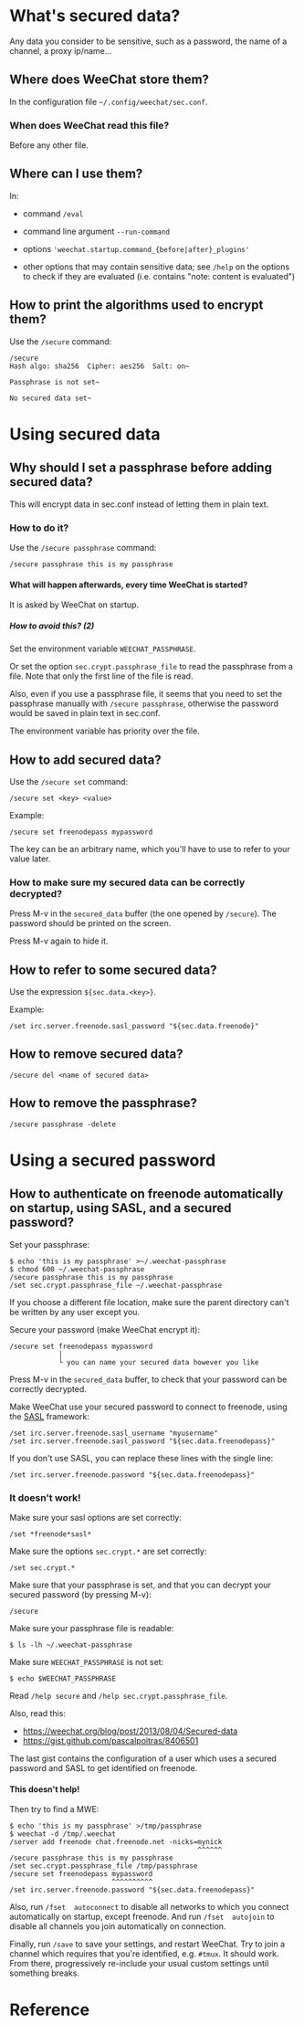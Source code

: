 # What's secured data?

Any  data you  consider to  be sensitive,  such  as a  password, the  name of  a
channel, a proxy ip/name...

## Where does WeeChat store them?

In the configuration file `~/.config/weechat/sec.conf`.

### When does WeeChat read this file?

Before any other file.

##
## Where can I use them?

In:

   - command `/eval`

   - command line argument `--run-command`

   - options `'weechat.startup.command_{before|after}_plugins'`

   - other options that may contain sensitive data;
     see `/help` on the options to check if they are evaluated (i.e. contains "note: content is evaluated")

## How to print the algorithms used to encrypt them?

Use the `/secure` command:

    /secure
    Hash algo: sha256  Cipher: aes256  Salt: on~

    Passphrase is not set~

    No secured data set~

##
# Using secured data
## Why should I set a passphrase before adding secured data?

This will encrypt data in sec.conf instead of letting them in plain text.

### How to do it?

Use the `/secure passphrase` command:

    /secure passphrase this is my passphrase

#### What will happen afterwards, every time WeeChat is started?

It is asked by WeeChat on startup.

##### How to avoid this?  (2)

Set the environment variable `WEECHAT_PASSPHRASE`.

Or set the option `sec.crypt.passphrase_file` to read the passphrase from a file.
Note that only the first line of the file is read.

Also, even  if you  use a passphrase  file, it  seems that you  need to  set the
passphrase manually with  `/secure passphrase`, otherwise the  password would be
saved in plain text in sec.conf.

The environment variable has priority over the file.

###
## How to add secured data?

Use the `/secure set` command:

    /secure set <key> <value>

Example:

    /secure set freenodepass mypassword

The key  can be an  arbitrary name, which  you'll have to  use to refer  to your
value later.

### How to make sure my secured data can be correctly decrypted?

Press M-v in the `secured_data` buffer (the one opened by `/secure`).
The password should be printed on the screen.

Press M-v again to hide it.

###
## How to refer to some secured data?

Use the expression `${sec.data.<key>}`.

Example:

    /set irc.server.freenode.sasl_password "${sec.data.freenode}"

##
## How to remove secured data?

    /secure del <name of secured data>

## How to remove the passphrase?

    /secure passphrase -delete

###
# Using a secured password
## How to authenticate on freenode automatically on startup, using SASL, and a secured password?

Set your passphrase:

    $ echo 'this is my passphrase' >~/.weechat-passphrase
    $ chmod 600 ~/.weechat-passphrase
    /secure passphrase this is my passphrase
    /set sec.crypt.passphrase_file ~/.weechat-passphrase

If you choose a different file location, make sure the parent directory can't be
written by any user except you.

Secure your password (make WeeChat encrypt it):

    /secure set freenodepass mypassword
                │
                └ you can name your secured data however you like

Press  M-v in  the `secured_data`  buffer, to  check that  your password  can be
correctly decrypted.

Make WeeChat use your secured password to connect to freenode, using the [SASL][1] framework:

    /set irc.server.freenode.sasl_username "myusername"
    /set irc.server.freenode.sasl_password "${sec.data.freenodepass}"

If you don't use SASL, you can replace these lines with the single line:

    /set irc.server.freenode.password "${sec.data.freenodepass}"

### It doesn't work!

Make sure your sasl options are set correctly:

    /set *freenode*sasl*

Make sure the options `sec.crypt.*` are set correctly:

    /set sec.crypt.*

Make sure  that your passphrase  is set, and that  you can decrypt  your secured
password (by pressing M-v):

    /secure

Make sure your passphrase file is readable:

    $ ls -lh ~/.weechat-passphrase

Make sure `WEECHAT_PASSPHRASE` is not set:

    $ echo $WEECHAT_PASSPHRASE

Read `/help secure` and `/help sec.crypt.passphrase_file`.

Also, read this:

   - <https://weechat.org/blog/post/2013/08/04/Secured-data>
   - <https://gist.github.com/pascalpoitras/8406501>

The last gist contains the configuration of a user which uses a secured password
and SASL to get identified on freenode.

#### This doesn't help!

Then try to find a MWE:

    $ echo 'this is my passphrase' >/tmp/passphrase
    $ weechat -d /tmp/.weechat
    /server add freenode chat.freenode.net -nicks=mynick
                                                  ^^^^^^
    /secure passphrase this is my passphrase
    /set sec.crypt.passphrase_file /tmp/passphrase
    /secure set freenodepass mypassword
                             ^^^^^^^^^^
    /set irc.server.freenode.password "${sec.data.freenodepass}"

Also,  run `/fset  autoconnect` to  disable all  networks to  which you  connect
automatically on startup, except freenode.
And  run `/fset  autojoin` to  disable all  channels you  join automatically  on
connection.

Finally, run `/save` to save your settings, and restart WeeChat.
Try to join a channel which requires that you're identified, e.g. `#tmux`.
It should work.
From there, progressively re-include your  usual custom settings until something
breaks.

##
# Reference

[1]: https://en.wikipedia.org/wiki/Simple_Authentication_and_Security_Layer


